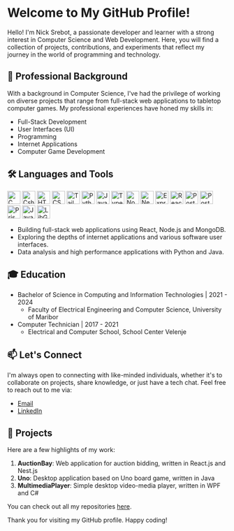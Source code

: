 # Welcome to My GitHub Profile!

Hello! I'm Nick Srebot, a passionate developer and learner with a strong interest in Computer Science and Web Development. Here, you will find a collection of projects, contributions, and experiments that reflect my journey in the world of programming and technology.

## 💼 Professional Background

With a background in Computer Science, I've had the privilege of working on diverse projects that range from full-stack web applications to tabletop computer games. My professional experiences have honed my skills in:
- Full-Stack Development
- User Interfaces (UI)
- Programming
- Internet Applications
- Computer Game Development

## 🛠 Languages and Tools

<img alt="C" src="https://upload.wikimedia.org/wikipedia/commons/thumb/1/18/ISO_C%2B%2B_Logo.svg/1822px-ISO_C%2B%2B_Logo.svg.png" width="30px" /> <img alt="Csharp" src="https://upload.wikimedia.org/wikipedia/commons/thumb/b/bd/Logo_C_sharp.svg/1200px-Logo_C_sharp.svg.png" width="30px" /> <img alt="HTML" src="https://cdn.freebiesupply.com/logos/large/2x/html5-logo-png-transparent.png" width="30px" /> <img alt="CSS" src="https://upload.wikimedia.org/wikipedia/commons/thumb/d/d5/CSS3_logo_and_wordmark.svg/1452px-CSS3_logo_and_wordmark.svg.png" width="30px" /> <img alt="Tailwind" src="https://encrypted-tbn0.gstatic.com/images?q=tbn:ANd9GcTX9fZzRj7BuQAtuf6RSuqIjWEaai2Vl7sFq2Y6tKq5hA&s" width="30px" /> <img alt="Python" src="https://upload.wikimedia.org/wikipedia/commons/thumb/c/c3/Python-logo-notext.svg/1869px-Python-logo-notext.svg.png" width="30px" /> <img alt="JavaScript" src="https://brotherants.com/skillupmentor/images/image17.png" width="30px" /> <img alt="TypeScript" src="https://upload.wikimedia.org/wikipedia/commons/thumb/4/4c/Typescript_logo_2020.svg/1024px-Typescript_logo_2020.svg.png" width="30px" /> <img alt="Node.js" src="https://brotherants.com/skillupmentor/images/image3.png" width="30px" /> <img alt="Nest.js" src="https://brotherants.com/skillupmentor/images/image19.png" width="30px" /> <img alt="Express" src="https://brotherants.com/skillupmentor/images/image1.png" width="30px" /> <img alt="React" src="https://brotherants.com/skillupmentor/images/image11.png" width="30px" /> <img alt="PostgreSQL" src="https://cdn.icon-icons.com/icons2/2415/PNG/512/mongodb_original_wordmark_logo_icon_146425.png" width="30px" /> <img alt="PostgreSQL" src="https://brotherants.com/skillupmentor/images/image8.png" width="30px" /> <img alt="Prisma" src="https://d2eip9sf3oo6c2.cloudfront.net/tags/images/000/001/287/square_480/prismaHD.png" width="30px" /> <img alt="Java" src="https://upload.wikimedia.org/wikipedia/en/thumb/3/30/Java_programming_language_logo.svg/1200px-Java_programming_language_logo.svg.png" width="30px" /> <img alt="LibGDX" src="https://libgdx.com/assets/brand/stacked.png" width="30px" />

- Building full-stack web applications using React, Node.js and MongoDB.
- Exploring the depths of internet applications and various software user interfaces.
- Data analysis and high performance applications with Python and Java.

## 🎓 Education

- Bachelor of Science in Computing and Information Technologies | 2021 - 2024
    - Faculty of Electrical Engineering and Computer Science, University of Maribor
- Computer Technician | 2017 - 2021
    - Electrical and Computer School, School Center Velenje
 
## 📫 Let's Connect

I'm always open to connecting with like-minded individuals, whether it's to collaborate on projects, share knowledge, or just have a tech chat. Feel free to reach out to me via:
- [Email](mailto:nicksrebotsandi@gmail.com)
- [LinkedIn](https://www.linkedin.com/in/nick-srebot-2796b1310/)

## 🚀 Projects

Here are a few highlights of my work:

1. **AuctionBay**: Web application for auction bidding, written in React.js and Nest.js
2. **Uno**: Desktop application based on Uno board game, written in Java
3. **MultimediaPlayer**: Simple desktop video-media player, written in WPF and C#

You can check out all my repositories [here](https://github.com/Sandi-san?tab=repositories).

Thank you for visiting my GitHub profile. Happy coding!
